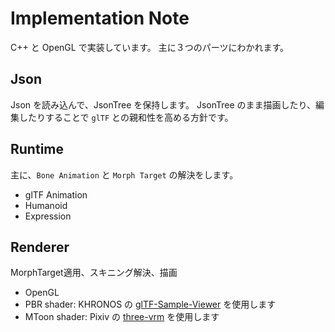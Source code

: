 # Implementation Note

C++ と OpenGL で実装しています。
主に３つのパーツにわかれます。

## Json

Json を読み込んで、JsonTree を保持します。
JsonTree のまま描画したり、編集したりすることで `glTF` との親和性を高める方針です。

## Runtime

主に、`Bone Animation` と `Morph Target` の解決をします。

* glTF Animation
* Humanoid
* Expression

## Renderer

MorphTarget適用、スキニング解決、描画

* OpenGL
* PBR shader: KHRONOS の [glTF-Sample-Viewer](https://github.com/KhronosGroup/glTF-Sample-Viewer) を使用します
* MToon shader: Pixiv の [three-vrm](https://github.com/pixiv/three-vrm) を使用します
